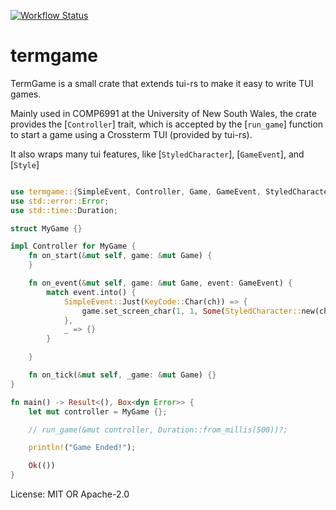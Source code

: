 [![Workflow Status](https://github.com/COMP6991UNSW/termgame/workflows/main/badge.svg)](https://github.com/COMP6991UNSW/termgame/actions?query=workflow%3A%22main%22)

# termgame

TermGame is a small crate that extends tui-rs to make it easy
to write TUI games.

Mainly used in COMP6991 at the University of New South Wales,
the crate provides the [`Controller`] trait, which is accepted
by the [`run_game`] function to start a game using a Crossterm
TUI (provided by tui-rs).

It also wraps many tui features, like [`StyledCharacter`],
[`GameEvent`], and [`Style`]

```rust

use termgame::{SimpleEvent, Controller, Game, GameEvent, StyledCharacter, run_game, KeyCode};
use std::error::Error;
use std::time::Duration;

struct MyGame {}

impl Controller for MyGame {
    fn on_start(&mut self, game: &mut Game) {
    }

    fn on_event(&mut self, game: &mut Game, event: GameEvent) {
        match event.into() {
            SimpleEvent::Just(KeyCode::Char(ch)) => {
                game.set_screen_char(1, 1, Some(StyledCharacter::new(ch)))
            },
            _ => {}
        }

    }

    fn on_tick(&mut self, _game: &mut Game) {}
}

fn main() -> Result<(), Box<dyn Error>> {
    let mut controller = MyGame {};

    // run_game(&mut controller, Duration::from_millis(500))?;

    println!("Game Ended!");

    Ok(())
}
```

License: MIT OR Apache-2.0
